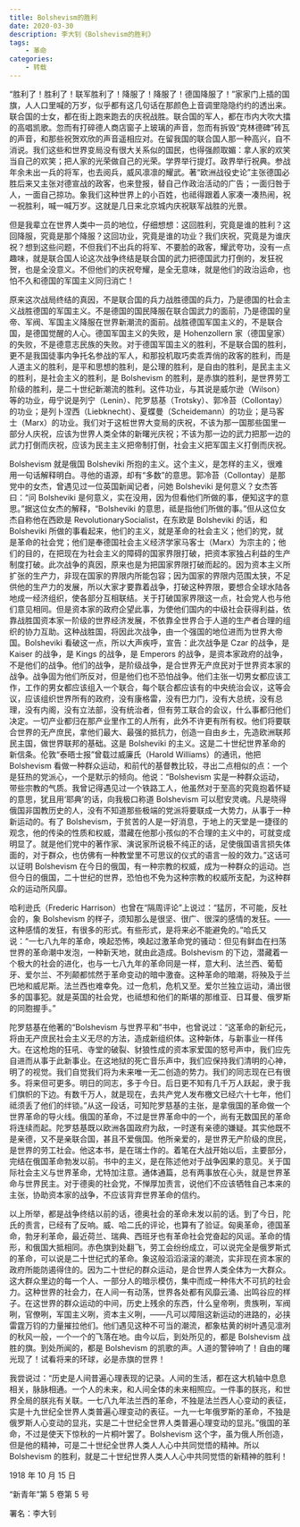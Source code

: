 ```yaml
---
title: Bolshevism的胜利
date: 2020-03-30
description: 李大钊《Bolshevism的胜利》
tags:
    - 革命
categories:
    - 转载
---
```


“胜利了！胜利了！联军胜利了！降服了！降服了！德国降服了！”家家门上插的国旗，人人口里喊的万岁，似乎都有这几句话在那颜色上音调里隐隐约约的透出来。联合国的士女，都在街上跑来跑去的庆祝战胜。联合国的军人，都在市内大吹大擂的高唱凯歌。忽而有打碎德人商店窗子上玻璃的声音，忽而有拆毁“克林德碑”砖瓦的声音，和那些祝贺欢欣的声音遥相应对。在留我国的联合国人那一种高兴，自不消说。我们这些和世界变局没有很大关系似的国民，也得强颜取媚：拿人家的欢笑当自己的欢笑；把人家的光荣做自己的光荣。学界举行提灯。政界举行祝典。参战年余未出一兵的将军，也去阅兵，威风凛凛的耀武。著“欧洲战役史论”主张德国必胜后来又主张对德宣战的政客，也来登报，替自己作政治活动的广告；一面归咎于人，一面自己掠功。象我们这种世界上的小百姓，也祗得跟着人家凑一凑热闹，祝一祝胜利，喊一喊万岁。这就是几日来北京城内庆祝联军战胜的光景。

但是我辈立在世界人类中一员的地位，仔细想想：这回胜利，究竟是谁的胜利？这回降服，究竟是那个降服？这回功业，究竟是谁的功业？我们庆祝，究竟是为谁庆祝？想到这些问题，不但我们不出兵的将军、不要脸的政客，耀武夸功，没有一点趣味，就是联合国人论这次战争终结是联合国的武力把德国武力打倒的，发狂祝贺，也是全没意义。不但他们的庆祝夸耀，是全无意味，就是他们的政治运命，也怕不久和德国的军国主义同归消亡！

原来这次战局终结的真因，不是联合国的兵力战胜德国的兵力，乃是德国的社会主义战胜德国的军国主义。不是德国的国民降服在联合国武力的面前，乃是德国的皇帝、军阀、军国主义降服在世界新潮流的面前。战胜德国军国主义的，不是联合国，是德国觉醒的人心。德国军国主义的失败，是 Hohenzollern 家（德国皇家）的失败，不是德意志民族的失败。对于德国军国主义的胜利，不是联合国的胜利，更不是我国徒事内争托名参战的军人，和那投机取巧卖乖弄俏的政客的胜利，而是人道主义的胜利，是平和思想的胜利，是公理的胜利，是自由的胜利，是民主主义的胜利，是社会主义的胜利，是 Bolshevism 的胜利，是赤旗的胜利，是世界劳工阶级的胜利，是二十世纪新潮流的胜利。这件功业，与其说是威尔逊（Wilson）等的功业，毋宁说是列宁（Lenin）、陀罗慈基（Trotsky）、郭冷苔（Collontay）的功业；是列卜涅西（Liebknecht）、夏蝶曼（Scheidemann）的功业；是马客士（Marx）的功业。我们对于这桩世界大变局的庆祝，不该为那一国那些国里一部分人庆祝，应该为世界人类全体的新曙光庆祝；不该为那一边的武力把那一边的武力打倒而庆祝，应该为民主主义把帝制打倒，社会主义把军国主义打倒而庆祝。

Bolshevism 就是俄国 Bolsheviki 所抱的主义。这个主义，是怎样的主义，很难用一句话解释明白。寻他的语源，却有“多数”的意思。郭冷苔（Collontay）是那党中的女杰，曾遇见过一位英国新闻记者，问她 Bolsheviki 是何意义？女杰答曰：“问 Bolsheviki 是何意义，实在没用，因为但看他们所做的事，便知这字的意思。”据这位女杰的解释，“Bolsheviki 的意思，祗是指他们所做的事。”但从这位女杰自称他在西欧是 RevolutionarySocialist，在东欧是 Bolsheviki 的话，和 Bolsheviki 所做的事看起来，他们的主义，就是革命的社会主义；他们的党，就是革命的社会党；他们是奉德国社会主义经济学家马客士（Marx）为宗主的；他们的目的，在把现在为社会主义的障碍的国家界限打破，把资本家独占利益的生产制度打破。此次战争的真因，原来也是为把国家界限打破而起的。因为资本主义所扩张的生产力，非现在国家的界限内所能包容；因为国家的界限内范围太狭，不足供他的生产力的发展，所以大家才要靠着战争，打破这种界限，要想合全球水陆各地成一经济组织，使各部分互相联结。关于打破国家界限这一点，社会党人也与他们意见相同。但是资本家的政府企望此事，为使他们国内的中级社会获得利益，依靠战胜国资本家一阶级的世界经济发展，不依靠全世界合于人道的生产者合理的组织的协力互助。这种战胜国，将因此次战争，由一个强国的地位进而为世界大帝国。Bolsheviki 看破这一点，所以大声疾呼，宣告：此次战争是 Czar 的战争，是 Kaiser 的战争，是 Kings 的战争，是 Emperors 的战争，是资本家政府的战争，不是他们的战争。他们的战争，是阶级战争，是合世界无产庶民对于世界资本家的战争。战争固为他们所反对，但是他们也不恐怕战争。他们主张一切男女都应该工作，工作的男女都应该组入一个联合，每个联合都应该有的中央统治会议，这等会议，应该组织世界所有的政府，没有康格雷，没有巴力门，没有大总统，没有总理，没有内阁，没有立法部，没有统治者，但有劳工联合的会议，什么事都归他们决定。一切产业都归在那产业里作工的人所有，此外不许更有所有权。他们将要联合世界的无产庶民，拿他们最大、最强的抵抗力，创造一自由乡土，先造欧洲联邦民主国，做世界联邦的基础。这是 Bolsheviki 的主义。这是二十世纪世界革命的新信条。伦敦“泰晤士报”曾载过威廉氏（Harold Williams）的通讯，他把 Bolshevism 看做一种群众运动，和前代的基督教比较，寻出二点相似的点：一个是狂热的党派心，一个是默示的倾向。他说：“Bolshevism 实是一种群众运动，带些宗教的气质。我曾记得遇见过一个铁路工人，他虽然对于至高的究竟抱着怀疑的意思，犹且用‘耶典’的话，向我极口称道 Bolshevism 可以慰安灵魂。凡是晓得俄国非国教历史的人，没有不知道那些极端的党派将要联成一大势力，从事于一种新运动的。有了 Bolshevism，于贫苦的人是一好消息，于地上的天堂是一捷径的观念，他的传染的性质和权威，潜藏在他那小孩似的不合理的主义中的，可就变成明显了。就是他们党中的著作家、演说家所说极不纯正的话，足使俄国语言损失体面的，对于群众，也仿佛有一种教堂里不可思议的仪式的语言一般的效力。”这话可以证明 Bolshevism 在今日的俄国，有一种宗教的权威，成为一种群众的运动。岂但今日的俄国，二十世纪的世界，恐怕也不免为这种宗教的权威所支配，为这种群众的运动所风靡。

哈利逊氏（Frederic Harrison）也曾在“隔周评论”上说过：“猛厉，不可能，反社会的，象 Bolshevism 的样子，须知那么是很坚、很广、很深的感情的发狂。——这种感情的发狂，有很多的形式。有些形式，是将来必不能避免的。”哈氏又说：“一七八九年的革命，唤起恐怖，唤起过激革命党的骚动：但见有鲜血在扫荡世界的革命潮中发泡，一种新天地，就由此造成。Bolshevism 的下边，潜藏着一个极大的社会的进化，也与一七八九年的革命同是一样，意大利、法兰西、葡萄牙、爱尔兰、不列颠都怵然于革命变动的暗中激奋。这种革命的暗潮，将殃及于兰巴地和威尼斯。法兰西也难幸免。过一危机，危机又至。爱尔兰独立运动，涌出很多的国事犯。就是英国的社会党，也祗想和他们的斯堪的那维亚、日耳曼、俄罗斯的同胞握手。”

陀罗慈基在他著的“Bolshevism 与世界平和”书中，也曾说过：“这革命的新纪元，将由无产庶民社会主义无尽的方法，造成新组织体。这种新体，与新事业一样伟大。在这枪炮的狂吼、寺堂的破裂、豺狼性成的资本家爱国的怒号声中，我们应先自进而从事于此新事业。在这地狱的死亡音乐声中，我们应保持我们清明的心神，明了的视觉。我们自觉我们将为未来唯一无二创造的势力。我们的同志现在已有很多。将来但可更多。明日的同志，多于今日。后日更不知有几千万人跃起，隶于我们旗帜的下边。有数千万人，就是现在，去共产党人发布檄文已经六十七年，他们祗须丢了他们的绊锁。”从这一段话，可知陀罗慈基的主张，是拿俄国的革命做一个世界革命的导火线。俄国的革命，不过是世界革命中的一个，尚有无数国民的革命将连续而起。陀罗慈基既以欧洲各国政府为敌，一时遂有亲德的嫌疑。其实他既不是亲德，又不是亲联合国，甚且不爱俄国。他所亲爱的，是世界无产阶级的庶民，是世界的劳工社会。他这本书，是在瑞士作的。着笔在大战开始以后，主要部分，完结在俄国革命勃发以前。书中的主义，是在陈述他对于战争因果的意见。关于国际社会主义与世界革命，尤特加注意。通体通篇，总有两事放在心头，就是世界革命与世界民主。对于德奥的社会党，不惮厚加责言，说他们不应该牺牲自己本来的主张，协助资本家的战争，不应该背弃世界革命的信约。

以上所举，都是战争终结以前的话，德奥社会的革命未发以前的话。到了今日，陀氏的责言，已经有了反响。威、哈二氏的评论，也算有了验证。匈奥革命，德国革命，勃牙利革命，最近荷兰、瑞典、西班牙也有革命社会党奋起的风谣。革命的情形，和俄国大抵相同。赤色旗到处翻飞，劳工会纷纷成立，可以说完全是俄罗斯式的革命，可以说是二十世纪式的革命。象这般滔滔滚滚的潮流，实非现在资本家的政府所能防遏得住的。因为二十世纪的群众运动，是合世界人类全体为一大群众。这大群众里边的每一个人、一部分人的暗示模仿，集中而成一种伟大不可抗的社会力。这种世界的社会力，在人间一有动荡，世界各处都有风靡云涌、出鸣谷应的样子。在这世界的群众运动的中间，历史上残余的东西，什么皇帝咧，贵族咧，军阀咧，官僚咧，军国主义咧，资本主义咧，——凡可以障阻这新运动的进路的，必挟雷霆万钧的力量摧拉他们。他们遇见这种不可当的潮流，都象枯黄的树叶遇见凛冽的秋风一般，一个一个的飞落在地。由今以后，到处所见的，都是 Bolshevism 战胜的旗。到处所闻的，都是 Bolshevism 的凯歌的声。人道的警钟响了！自由的曙光现了！试看将来的环球，必是赤旗的世界！

我尝说过：“历史是人间昔遍心理表现的记录。人间的生活，都在这大机轴中息息相关，脉脉相通。一个人的未来，和人间全体的未来相照应。一件事的朕兆，和世界全局的朕兆有关联。一七八九年法兰西的革命，不独是法兰西人心变动的表征，实是十九世纪全世界人类普遍心理变动的表征。一九一七年俄罗斯的革命，不独是俄罗斯人心变动的显兆，实是二十世纪全世界人类普遍心理变动的显兆。”俄国的革命，不过是使天下惊秋的一片桐叶罢了。Bolshevism 这个字，虽为俄人所创造，但是他的精神，可是二十世纪全世界人类人人心中共同觉悟的精神。所以 Bolshevism 的胜利，就是二十世纪世界人类人人心中共同觉悟的新精神的胜利！

1918 年 10 月 15 日

“新青年”第 5 卷第 5 号

署名：李大钊
